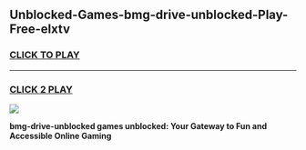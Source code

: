 
## Unblocked-Games-bmg-drive-unblocked-Play-Free-elxtv
<h3>
<a href="https://premium76.site?title=bmg-drive-unblocked&ref=23A">CLICK TO PLAY</a></h3>
<hr>

<h3>
<a href="https://premium76.site?title=bmg-drive-unblocked&ref=23A">CLICK 2 PLAY</a>
  
</h3>

<a href="https://premium76.site?title=bmg-drive-unblocked&ref=23A"><img src="https://clearcache.store/games.png"></a>


**bmg-drive-unblocked games unblocked: Your Gateway to Fun and Accessible Online Gaming**
